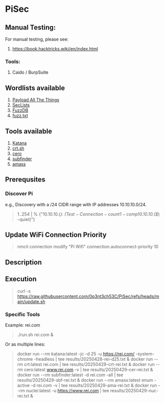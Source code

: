 # PiSec

## Manual Testing:

For manual testing, please see: 
1. https://book.hacktricks.wiki/en/index.html

### Tools:

1. Caido / BurpSuite

## Wordlists available

1. [Payload All The Things](https://github.com/swisskyrepo/PayloadsAllTheThings)
2. [SecLists](https://github.com/danielmiessler/SecLists)
3. [FuzzDB](https://github.com/fuzzdb-project/fuzzdb)
4. [fuzz.txt](https://github.com/Bo0oM/fuzz.txt)

## Tools available

1. [Katana](https://github.com/projectdiscovery/katana)
2. [crt.sh](https://crt.sh)
3. [cero](https://github.com/glebarez/cero)
4. [subfinder](https://github.com/projectdiscovery/subfinder)
5. [amass](https://github.com/owasp-amass/amass)

## Prerequsites

### Discover Pi
e.g., Discovery with a /24 CIDR range with IP addresses 10.10.10.0/24.
> 1..254 | % {"10.10.10.$($_): $(Test-Connection -count 1 -comp 10.10.10.$($_) -quiet)"}

## Update WiFi Connection Priority
> nmcli connection modify "Pi Wifi" connection.autoconnect-priority 10

## Description

## Execution
> curl -s https://raw.githubusercontent.com/0p3nt3ch53C/PiSec/refs/heads/main/update.sh 

### Specific Tools

Example: rei.com

> ./run.sh rei.com &

Or as multiple lines:

> docker run --rm katana:latest -jc -d 25 -u https://rei.com/ -system-chrome -headless | tee results/20250428-rei-d25.txt &
> docker run --rm crt:latest rei.com | tee results/20250429-crt-rei.txt &
> docker run --rm cero:latest www.rei.com -v  | tee results/20250429-cer-rei.txt &
> docker run --rm subfinder:latest -d rei.com -all  | tee results/20250429-sbf-rei.txt &
> docker run --rm amass:latest enum -active -d rei.com -v | tee results/20250429-ama-rei.txt &
> docker run --rm nuclei:latest -u https://www.rei.com | tee results/20250429-nuc-rei.txt &
